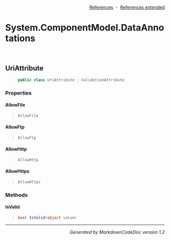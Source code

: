 <div style='text-align: right'>

[References](Index.md)&nbsp;&nbsp;-&nbsp;&nbsp;[References extended](IndexExtended.md)
</div>

# System.ComponentModel.DataAnnotations

<br />

## UriAttribute

>```csharp
>public class UriAttribute : ValidationAttribute
>```

### Properties

#### AllowFile
>```csharp
>AllowFile
>```
#### AllowFtp
>```csharp
>AllowFtp
>```
#### AllowHttp
>```csharp
>AllowHttp
>```
#### AllowHttps
>```csharp
>AllowHttps
>```
### Methods

#### IsValid
>```csharp
>bool IsValid(object value)
>```
<hr /><div style='text-align: right'><i>Generated by MarkdownCodeDoc version 1.2</i></div>
